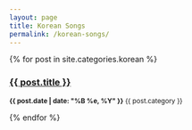 ```yaml
---
layout: page
title: Korean Songs
permalink: /korean-songs/
---
```


{% for post in site.categories.korean %}
  <h3><a href="{{ post.url }}">{{ post.title }}</a></h3>
  <p><small><strong>{{ post.date | date: "%B %e, %Y" }}</strong> {{ post.category }} </small></p>			
{% endfor %}
